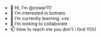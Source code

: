 - 👋 Hi, I’m @zxwar111
- 👀 I’m interested in botnets
- 🌱 I’m currently learning .css
- 💞️ I’m looking to collaborate
- 📫 How to reach me you don't i find YOU

